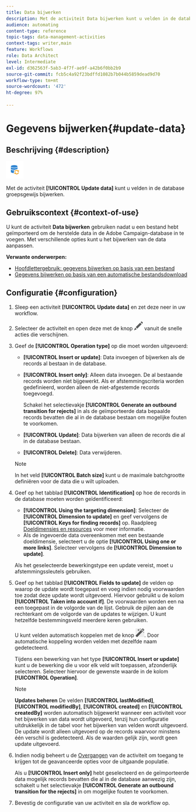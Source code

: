 ```yaml
---
title: Data bijwerken
description: Met de activiteit Data bijwerken kunt u velden in de database groepsgewijs bijwerken.
audience: automating
content-type: reference
topic-tags: data-management-activities
context-tags: writer,main
feature: Workflows
role: Data Architect
level: Intermediate
exl-id: d362563f-5ab3-4f7f-ae9f-a42b6f0bb2b9
source-git-commit: fcb5c4a92f23bdffd1082b7b044b5859dead9d70
workflow-type: tm+mt
source-wordcount: '472'
ht-degree: 97%

---
```


# Gegevens bijwerken{#update-data}

## Beschrijving {#description}

![](assets/data_update.png)

Met de activiteit **[!UICONTROL Update data]** kunt u velden in de database groepsgewijs bijwerken.

## Gebruikscontext {#context-of-use}

U kunt de activiteit **Data bijwerken** gebruiken nadat u een bestand hebt geïmporteerd om de herstelde data in de Adobe Campaign-database in te voegen. Met verschillende opties kunt u het bijwerken van de data aanpassen.

**Verwante onderwerpen:**

* [Hoofdlettergebruik: gegevens bijwerken op basis van een bestand](../../automating/using/update-database-file.md)
* [Gegevens bijwerken op basis van een automatische bestandsdownload](../../automating/using/update-data-automatic-download.md)

## Configuratie {#configuration}

1. Sleep een activiteit **[!UICONTROL Update data]** en zet deze neer in uw workflow.
1. Selecteer de activiteit en open deze met de knop ![](assets/edit_darkgrey-24px.png) vanuit de snelle acties die verschijnen.
1. Geef de **[!UICONTROL Operation type]** op die moet worden uitgevoerd:

   * **[!UICONTROL Insert or update]**: Data invoegen of bijwerken als de records al bestaan in de database.
   * **[!UICONTROL Insert only]**: Alleen data invoegen. De al bestaande records worden niet bijgewerkt. Als er afstemmingscriteria worden gedefinieerd, worden alleen de niet-afgestemde records toegevoegd.

     Schakel het selectievakje **[!UICONTROL Generate an outbound transition for rejects]** in als de geïmporteerde data bepaalde records bevatten die al in de database bestaan om mogelijke fouten te voorkomen.

   * **[!UICONTROL Update]**: Data bijwerken van alleen de records die al in de database bestaan.
   * **[!UICONTROL Delete]**: Data verwijderen.

   >[!NOTE]
   >
   >In het veld **[!UICONTROL Batch size]** kunt u de maximale batchgrootte definiëren voor de data die u wilt uploaden.

1. Geef op het tabblad **[!UICONTROL Identification]** op hoe de records in de database moeten worden geïdentificeerd:

   * **[!UICONTROL Using the targeting dimension]**: Selecteer de **[!UICONTROL Dimension to update]** en geef vervolgens de **[!UICONTROL Keys for finding records]** op. Raadpleeg [Doeldimensies en resources](../../automating/using/query.md#targeting-dimensions-and-resources) voor meer informatie.
   * Als de ingevoerde data overeenkomen met een bestaande doeldimensie, selecteert u de optie **[!UICONTROL Using one or more links]**. Selecteer vervolgens de **[!UICONTROL Dimension to update]**.

   Als het geselecteerde bewerkingstype een update vereist, moet u afstemmingssleutels gebruiken.

1. Geef op het tabblad **[!UICONTROL Fields to update]** de velden op waarop de update wordt toegepast en voeg indien nodig voorwaarden toe zodat deze update wordt uitgevoerd. Hiervoor gebruikt u de kolom **[!UICONTROL Taken into account if]**. De voorwaarden worden een na een toegepast in de volgorde van de lijst. Gebruik de pijlen aan de rechterkant om de volgorde van de updates te wijzigen. U kunt hetzelfde bestemmingsveld meerdere keren gebruiken.

   U kunt velden automatisch koppelen met de knop ![](assets/wkf_magic_wand-24px.png). Door automatische koppeling worden velden met dezelfde naam gedetecteerd.

   Tijdens een bewerking van het type **[!UICONTROL Insert or update]** kunt u de bewerking die u voor elk veld wilt toepassen, afzonderlijk selecteren. Selecteer hiervoor de gewenste waarde in de kolom **[!UICONTROL Operation]**.

   >[!NOTE]
   >
   >**Updates beheren** De velden **[!UICONTROL lastModified]**, **[!UICONTROL modifiedBy]**, **[!UICONTROL created]** en **[!UICONTROL createdBy]** worden automatisch bijgewerkt wanneer een activiteit voor het bijwerken van data wordt uitgevoerd, tenzij hun configuratie uitdrukkelijk in de tabel voor het bijwerken van velden wordt uitgevoerd. De update wordt alleen uitgevoerd op de records waarvoor minstens één verschil is gedetecteerd. Als de waarden gelijk zijn, wordt geen update uitgevoerd.

1. Indien nodig beheert u de [Overgangen](../../automating/using/activity-properties.md) van de activiteit om toegang te krijgen tot de geavanceerde opties voor de uitgaande populatie.

   Als u **[!UICONTROL Insert only]** hebt geselecteerd en de geïmporteerde data mogelijk records bevatten die al in de database aanwezig zijn, schakelt u het selectievakje **[!UICONTROL Generate an outbound transition for the rejects]** in om mogelijke fouten te voorkomen.

1. Bevestig de configuratie van uw activiteit en sla de workflow op.

